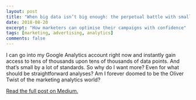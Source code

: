 ```yaml
---
layout: post
title: "When big data isn’t big enough: the perpetual battle with small sample sizes"
date: 2018-08-20
excerpt: "How marketers can optimise their campaigns with confidence"
tags: [marketing, advertising, analytics]
comments: false
---
```


I can go into my Google Analytics account right now and instantly gain access to tens of thousands upon tens of thousands of data points. And that’s small by a lot of standards. So why do I want more? Even for what should be straightforward analyses? Am I forever doomed to be the Oliver Twist of the marketing analytics world?

[Read the full post on Medium.][1]

[1]: https://blog.markgrowth.com/when-big-data-isnt-big-enough-the-perpetual-battle-with-small-sample-sizes-581a9f84d9e0